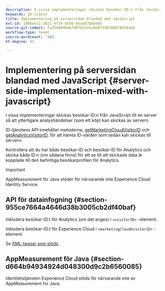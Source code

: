 ```yaml
---
description: I vissa implementeringar skickas besökar-ID:n från JavaScript till en server så att ytterligare analyshändelser (som ett köp) kan skickas av servern.
keywords: ID-tjänst
title: Implementering på serversidan blandad med JavaScript
exl-id: 1986ee11-2021-4f34-bb56-6eaa87b6dd6d
source-git-commit: fa2549090e6790763a7ac6b87348789678d18ab6
workflow-type: tm+mt
source-wordcount: '181'
ht-degree: 4%

---
```


# Implementering på serversidan blandad med JavaScript {#server-side-implementation-mixed-with-javascript}

I vissa implementeringar skickas besökar-ID:n från JavaScript till en server så att ytterligare analyshändelser (som ett köp) kan skickas av servern.

ID-tjänstens API innehåller metoderna, [getMarketingCloudVisitorID](../../library/get-set/getmcvid.md) och [getAnalyticsVisitorID](../../library/get-set/getanalyticsvisitorid.md), för att hämta ID-värden som sedan kan skickas till servern.

Kontrollera att du har både besökar-ID och besökar-ID för Analytics och skicka båda ID:n (om sådana finns) för att se till att skickade data är kopplade till den befintliga besökarprofilen för Analytics.

>[!IMPORTANT]
>
>AppMeasurement för Java stöder för närvarande inte Experience Cloud Identity Service.

## API för datainfogning {#section-955ce7664a4646d38b3005cb2df40baf}

Inkludera besökar-ID:t för Analytics (om det anges) i `<visitorID>` -element.

Inkludera besökar-ID:t för Experience Cloud i `<marketingCloudVisitorID>` -element.

Se [XML-taggar som stöds](https://developer.adobe.com/).

## AppMeasurement för Java {#section-d664b94934924d048300d9c2b6560085}

Identitetstjänsten Experience Cloud stöds för närvarande inte av AppMeasurement for Java.

